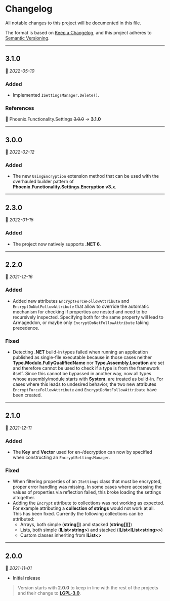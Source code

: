 # Changelog

All notable changes to this project will be documented in this file.

The format is based on [Keep a Changelog](https://keepachangelog.com/en/1.0.0/), and this project adheres to [Semantic Versioning](https://semver.org/spec/v2.0.0.html).
___

## 3.1.0

:calendar: _2022-05-10_

### Added

- Implemented `ISettingsManager.Delete()`.

### References

:large_blue_circle: Phoenix.Functionality.Settings  ~~3.0.0~~ → **3.1.0**
___

## 3.0.0

:calendar: _2022-02-12_

### Added

- The new `UsingEncryption` extension method that can be used with the overhauled builder pattern of **Phoenix.Functionality.Settings.Encryption v3.x**.
___

## 2.3.0

:calendar: _2022-01-15_

### Added

- The project now natively supports **.NET 6**.
___

## 2.2.0

:calendar: _2021-12-16_

### Added

- Added new attributes `EncryptForceFollowAttribute` and `EncryptDoNotFollowAttribute` that allow to override the automatic mechanism for checking if properties are nested and need to be recursively inspected. Specifying both for the same property will lead to Armageddon, or maybe only `EncryptDoNotFollowAttribute` taking precedence.

### Fixed

- Detecting **.NET** build-in types failed when running an application published as single-file executable because in those cases neither **Type.Module.FullyQualifiedName** nor **Type.Assembly.Location** are set and therefore cannot be used to check if a type is from the framework itself. Since this cannot be bypassed in another way, now all types whose assembly/module starts with **System.** are treated as build-in. For cases where this leads to undesired behavior, the two new attributes `EncryptForceFollowAttribute` and `EncryptDoNotFollowAttribute` have been created.
___

## 2.1.0

:calendar: _2021-12-11_

### Added

- The **Key** and **Vector** used for en-/decryption can now by specified when constructing an `EncryptSettingsManager`.

### Fixed

- When filtering properties of an `ISettings` class that must be encrypted, proper error handling was missing. In some cases where accessing the values of properties via reflection failed, this broke loading the settings altogether.
- Adding the `Encrypt` attribute to collections was not working as expected. For example attributing a **collection of strings** would not work at all. This has been fixed. Currently the following collections can be attributed:
	- Arrays, both simple (**string\[\]**) and stacked (**string\[\]\[\]**)
	- Lists, both simple (**IList\<string\>**) and stacked (**IList\<IList\<string\>\>**)
	- Custom classes inheriting from **IList<>**
___

## 2.0.0

:calendar: _2021-11-01_

- Initial release

> Version starts with **2.0.0** to keep in line with the rest of the projects and their change to [**LGPL-3.0**](https://www.gnu.org/licenses/lgpl-3.0.html).